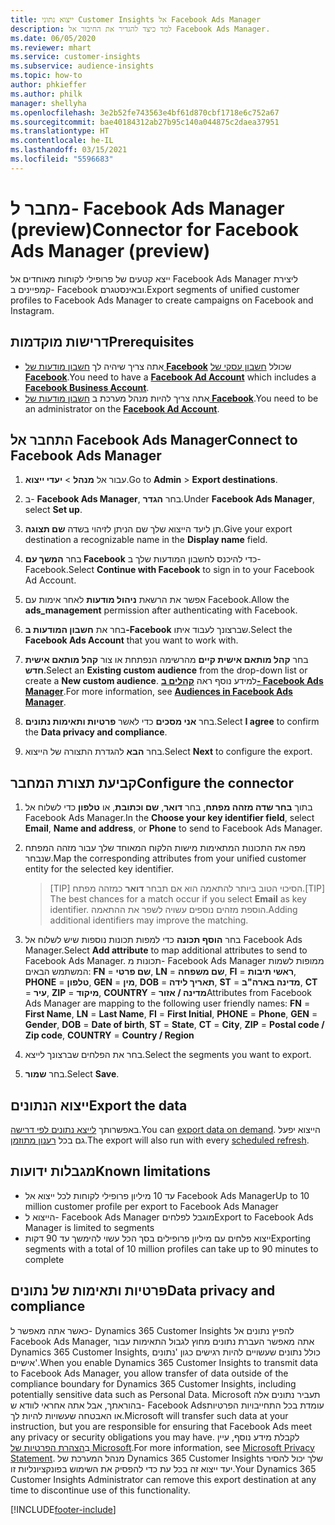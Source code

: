 ```yaml
---
title: ייצוא נתוני Customer Insights אל Facebook Ads Manager
description: למד כיצד להגדיר את החיבור אל Facebook Ads Manager.
ms.date: 06/05/2020
ms.reviewer: mhart
ms.service: customer-insights
ms.subservice: audience-insights
ms.topic: how-to
author: phkieffer
ms.author: philk
manager: shellyha
ms.openlocfilehash: 3e2b52fe743563e4bf61d870cbf1718e6c752a67
ms.sourcegitcommit: bae40184312ab27b95c140a044875c2daea37951
ms.translationtype: HT
ms.contentlocale: he-IL
ms.lasthandoff: 03/15/2021
ms.locfileid: "5596683"
---
```

# <a name="connector-for-facebook-ads-manager-preview"></a><span data-ttu-id="f9ac5-103">מחבר ל- Facebook Ads Manager‏ (preview)</span><span class="sxs-lookup"><span data-stu-id="f9ac5-103">Connector for Facebook Ads Manager (preview)</span></span>

<span data-ttu-id="f9ac5-104">ייצא קטעים של פרופילי לקוחות מאוחדים אל Facebook Ads Manager ליצירת קמפיינים ב- Facebook ובאינסטגרם.</span><span class="sxs-lookup"><span data-stu-id="f9ac5-104">Export segments of unified customer profiles to Facebook Ads Manager to create campaigns on Facebook and Instagram.</span></span>

## <a name="prerequisites"></a><span data-ttu-id="f9ac5-105">דרישות מוקדמות</span><span class="sxs-lookup"><span data-stu-id="f9ac5-105">Prerequisites</span></span>

- <span data-ttu-id="f9ac5-106">אתה צריך שיהיה לך [חשבון מודעות של **Facebook**](https://www.facebook.com/business/learn/lessons/step-by-step-ads-manager-account) שכולל [חשבון עסקי של **Facebook**](https://business.facebook.com/).</span><span class="sxs-lookup"><span data-stu-id="f9ac5-106">You need to have a [**Facebook Ad Account**](https://www.facebook.com/business/learn/lessons/step-by-step-ads-manager-account) which includes a [**Facebook Business Account**](https://business.facebook.com/).</span></span>
- <span data-ttu-id="f9ac5-107">אתה צריך להיות מנהל מערכת ב [חשבון מודעות של **Facebook**](https://www.facebook.com/business/learn/lessons/step-by-step-ads-manager-account).</span><span class="sxs-lookup"><span data-stu-id="f9ac5-107">You need to be an administrator on the [**Facebook Ad Account**](https://www.facebook.com/business/learn/lessons/step-by-step-ads-manager-account).</span></span>

## <a name="connect-to-facebook-ads-manager"></a><span data-ttu-id="f9ac5-108">התחבר אל Facebook Ads Manager</span><span class="sxs-lookup"><span data-stu-id="f9ac5-108">Connect to Facebook Ads Manager</span></span>

1. <span data-ttu-id="f9ac5-109">עבור אל **מנהל** > **יעדי ייצוא**.</span><span class="sxs-lookup"><span data-stu-id="f9ac5-109">Go to **Admin** > **Export destinations**.</span></span>

1. <span data-ttu-id="f9ac5-110">ב- **Facebook Ads Manager**, בחר **הגדר**.</span><span class="sxs-lookup"><span data-stu-id="f9ac5-110">Under **Facebook Ads Manager**, select **Set up**.</span></span>

1. <span data-ttu-id="f9ac5-111">תן ליעד הייצוא שלך שם הניתן לזיהוי בשדה **שם תצוגה**.</span><span class="sxs-lookup"><span data-stu-id="f9ac5-111">Give your export destination a recognizable name in the **Display name** field.</span></span>

1. <span data-ttu-id="f9ac5-112">בחר **המשך עם Facebook** כדי להיכנס לחשבון המודעות שלך ב- Facebook.</span><span class="sxs-lookup"><span data-stu-id="f9ac5-112">Select **Continue with Facebook** to sign in to your Facebook Ad Account.</span></span>

1. <span data-ttu-id="f9ac5-113">אפשר את הרשאת **ניהול מודעות** לאחר אימות עם Facebook.</span><span class="sxs-lookup"><span data-stu-id="f9ac5-113">Allow the **ads_management** permission after authenticating with Facebook.</span></span>

1. <span data-ttu-id="f9ac5-114">בחר את **חשבון המודעות ב-Facebook** שברצונך לעבוד איתו.</span><span class="sxs-lookup"><span data-stu-id="f9ac5-114">Select the **Facebook Ads Account** that you want to work with.</span></span>

1. <span data-ttu-id="f9ac5-115">בחר **קהל מותאם אישית קיים** מהרשימה הנפתחת או צור **קהל מותאם אישית חדש**.</span><span class="sxs-lookup"><span data-stu-id="f9ac5-115">Select an **Existing custom audience** from the drop-down list or create a **New custom audience**.</span></span> <span data-ttu-id="f9ac5-116">למידע נוסף ראה [**קהלים ב- Facebook Ads Manager**](https://www.facebook.com/business/help/744354708981227?id=2469097953376494).</span><span class="sxs-lookup"><span data-stu-id="f9ac5-116">For more information, see [**Audiences in Facebook Ads Manager**](https://www.facebook.com/business/help/744354708981227?id=2469097953376494).</span></span>

1. <span data-ttu-id="f9ac5-117">בחר **אני מסכים** כדי לאשר **פרטיות ותאימות נתונים**.</span><span class="sxs-lookup"><span data-stu-id="f9ac5-117">Select **I agree** to confirm the **Data privacy and compliance**.</span></span>

1. <span data-ttu-id="f9ac5-118">בחר **הבא** להגדרת התצורה של הייצוא.</span><span class="sxs-lookup"><span data-stu-id="f9ac5-118">Select **Next** to configure the export.</span></span>

## <a name="configure-the-connector"></a><span data-ttu-id="f9ac5-119">קביעת תצורת המחבר</span><span class="sxs-lookup"><span data-stu-id="f9ac5-119">Configure the connector</span></span>

1. <span data-ttu-id="f9ac5-120">בתוך **בחר שדה מזהה מפתח**, בחר **דואר**, **שם וכתובת**, או **טלפון** כדי לשלוח אל Facebook Ads Manager.</span><span class="sxs-lookup"><span data-stu-id="f9ac5-120">In the **Choose your key identifier field**, select **Email**, **Name and address**, or **Phone** to send to Facebook Ads Manager.</span></span>

1. <span data-ttu-id="f9ac5-121">מפה את התכונות המתאימות מישות הלקוח המאוחד שלך עבור מזהה המפתח שנבחר.</span><span class="sxs-lookup"><span data-stu-id="f9ac5-121">Map the corresponding attributes from your unified customer entity for the selected key identifier.</span></span>
   > <span data-ttu-id="f9ac5-122">[TIP] הסיכוי הטוב ביותר להתאמה הוא אם תבחר **דואר** כמזהה מפתח.</span><span class="sxs-lookup"><span data-stu-id="f9ac5-122">[TIP] The best chances for a match occur if you select **Email** as key identifier.</span></span> <span data-ttu-id="f9ac5-123">הוספת מזהים נוספים עשויה לשפר את ההתאמה.</span><span class="sxs-lookup"><span data-stu-id="f9ac5-123">Adding additional identifiers may improve the matching.</span></span>

1. <span data-ttu-id="f9ac5-124">בחר **הוסף תכונה** כדי למפות תכונות נוספות שיש לשלוח אל Facebook Ads Manager.</span><span class="sxs-lookup"><span data-stu-id="f9ac5-124">Select **Add attribute** to map additional attributes to send to Facebook Ads Manager.</span></span> <span data-ttu-id="f9ac5-125">תכונות מ- Facebook Ads Manager ממופות לשמות המשתמש הבאים: **FN** = **שם פרטי**, **LN** = **שם משפחה**, **FI** = **ראשי תיבות**, **PHONE** = **טלפון**, **GEN** = **מין**, **DOB** = **תאריך לידה**, **ST** = **מדינה בארה"ב**, **CT** = **עיר**, **ZIP** = **מיקוד**, **COUNTRY** = **מדינה / אזור**</span><span class="sxs-lookup"><span data-stu-id="f9ac5-125">Attributes from Facebook Ads Manager are mapping to the following user friendly names: **FN** = **First Name**, **LN** = **Last Name**, **FI** = **First Initial**, **PHONE** = **Phone**, **GEN** = **Gender**, **DOB** = **Date of birth**, **ST** = **State**, **CT** = **City**, **ZIP** = **Postal code / Zip code**, **COUNTRY** = **Country / Region**</span></span>

1. <span data-ttu-id="f9ac5-126">בחר את הפלחים שברצונך לייצא.</span><span class="sxs-lookup"><span data-stu-id="f9ac5-126">Select the segments you want to export.</span></span>

1. <span data-ttu-id="f9ac5-127">בחר **שמור**.</span><span class="sxs-lookup"><span data-stu-id="f9ac5-127">Select **Save**.</span></span>

## <a name="export-the-data"></a><span data-ttu-id="f9ac5-128">ייצוא הנתונים</span><span class="sxs-lookup"><span data-stu-id="f9ac5-128">Export the data</span></span>

<span data-ttu-id="f9ac5-129">באפשרותך [לייצא נתונים לפי דרישה](export-destinations.md).</span><span class="sxs-lookup"><span data-stu-id="f9ac5-129">You can [export data on demand](export-destinations.md).</span></span> <span data-ttu-id="f9ac5-130">הייצוא יפעל גם בכל [רענון מתוזמן](system.md#schedule-tab).</span><span class="sxs-lookup"><span data-stu-id="f9ac5-130">The export will also run with every [scheduled refresh](system.md#schedule-tab).</span></span>

## <a name="known-limitations"></a><span data-ttu-id="f9ac5-131">מגבלות ידועות</span><span class="sxs-lookup"><span data-stu-id="f9ac5-131">Known limitations</span></span>

- <span data-ttu-id="f9ac5-132">עד 10 מיליון פרופילי לקוחות לכל ייצוא אל Facebook Ads Manager</span><span class="sxs-lookup"><span data-stu-id="f9ac5-132">Up to 10 million customer profile per export to Facebook Ads Manager</span></span> 
- <span data-ttu-id="f9ac5-133">הייצוא ל- Facebook Ads Manager מוגבל לפלחים</span><span class="sxs-lookup"><span data-stu-id="f9ac5-133">Export to Facebook Ads Manager is limited to segments</span></span>
- <span data-ttu-id="f9ac5-134">ייצוא פלחים עם מיליון פרופילים בסך הכל עשוי להימשך עד 90 דקות</span><span class="sxs-lookup"><span data-stu-id="f9ac5-134">Exporting segments with a total of 10 million profiles can take up to 90 minutes to complete</span></span>

## <a name="data-privacy-and-compliance"></a><span data-ttu-id="f9ac5-135">פרטיות ותאימות של נתונים</span><span class="sxs-lookup"><span data-stu-id="f9ac5-135">Data privacy and compliance</span></span>

<span data-ttu-id="f9ac5-136">כאשר אתה מאפשר ל- Dynamics 365 Customer Insights להפיץ נתונים אל Facebook Ads Manager, אתה מאפשר העברת נתונים מחוץ לגבול התאימות עבור Dynamics 365 Customer Insights, כולל נתונים שעשויים להיות רגישים כגון 'נתונים אישיים'.</span><span class="sxs-lookup"><span data-stu-id="f9ac5-136">When you enable Dynamics 365 Customer Insights to transmit data to Facebook Ads Manager, you allow transfer of data outside of the compliance boundary for Dynamics 365 Customer Insights, including potentially sensitive data such as Personal Data.</span></span> <span data-ttu-id="f9ac5-137">Microsoft תעביר נתונים אלה בהוראתך, אבל אתה אחראי לוודא ש- Facebook Adsעומדת בכל התחייבויות הפרטיות או האבטחה שעשויות להיות לך.</span><span class="sxs-lookup"><span data-stu-id="f9ac5-137">Microsoft will transfer such data at your instruction, but you are responsible for ensuring that Facebook Ads meet any privacy or security obligations you may have.</span></span> <span data-ttu-id="f9ac5-138">לקבלת מידע נוסף, עיין ב[הצהרת הפרטיות של Microsoft](https://go.microsoft.com/fwlink/?linkid=396732).</span><span class="sxs-lookup"><span data-stu-id="f9ac5-138">For more information, see [Microsoft Privacy Statement](https://go.microsoft.com/fwlink/?linkid=396732).</span></span>
<span data-ttu-id="f9ac5-139">מנהל המערכת של Dynamics 365 Customer Insights שלך יכול להסיר יעד ייצוא זה בכל עת כדי להפסיק את השימוש בפונקציונליות זו.</span><span class="sxs-lookup"><span data-stu-id="f9ac5-139">Your Dynamics 365 Customer Insights Administrator can remove this export destination at any time to discontinue use of this functionality.</span></span>


[!INCLUDE[footer-include](../includes/footer-banner.md)]